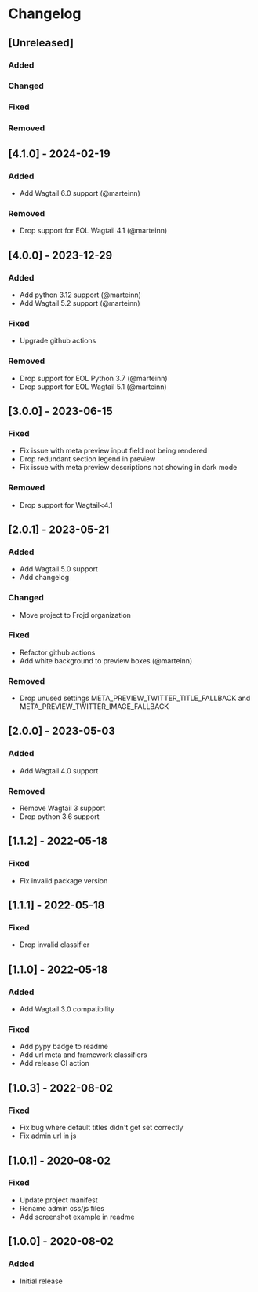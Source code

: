 # Changelog

## [Unreleased]
### Added
### Changed
### Fixed
### Removed

## [4.1.0] - 2024-02-19

### Added
- Add Wagtail 6.0 support (@marteinn)

### Removed
- Drop support for EOL Wagtail 4.1 (@marteinn)


## [4.0.0] - 2023-12-29

### Added
- Add python 3.12 support (@marteinn)
- Add Wagtail 5.2 support (@marteinn)

### Fixed
- Upgrade github actions

### Removed
- Drop support for EOL Python 3.7 (@marteinn)
- Drop support for EOL Wagtail 5.1 (@marteinn)


## [3.0.0] - 2023-06-15

### Fixed
- Fix issue with meta preview input field not being rendered
- Drop redundant section legend in preview
- Fix issue with meta preview descriptions not showing in dark mode

### Removed
- Drop support for Wagtail<4.1

## [2.0.1] - 2023-05-21

### Added
- Add Wagtail 5.0 support
- Add changelog

### Changed
- Move project to Frojd organization

### Fixed
- Refactor github actions
- Add white background to preview boxes (@marteinn)

### Removed
- Drop unused settings META_PREVIEW_TWITTER_TITLE_FALLBACK and META_PREVIEW_TWITTER_IMAGE_FALLBACK

## [2.0.0] - 2023-05-03

### Added
- Add Wagtail 4.0 support

### Removed
- Remove Wagtail 3 support
- Drop python 3.6 support

## [1.1.2] - 2022-05-18

### Fixed
- Fix invalid package version

## [1.1.1] - 2022-05-18

### Fixed
- Drop invalid classifier

## [1.1.0] - 2022-05-18

### Added
- Add Wagtail 3.0 compatibility

### Fixed
- Add pypy badge to readme
- Add url meta and framework classifiers
- Add release CI action

## [1.0.3] - 2022-08-02

### Fixed
- Fix bug where default titles didn't get set correctly
- Fix admin url in js

## [1.0.1] - 2020-08-02

### Fixed
- Update project manifest
- Rename admin css/js files
- Add screenshot example in readme

## [1.0.0] - 2020-08-02

### Added
- Initial release
